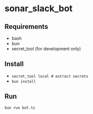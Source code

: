 # sonar_slack_bot

## Requirements

- bash
- bun
- secret_tool (for development only)

## Install

- `secret_tool local # extract secrets`
- `bun install`

## Run

`bun run bot.ts`